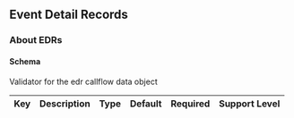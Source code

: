 ## Event Detail Records

### About EDRs

#### Schema

Validator for the edr callflow data object



Key | Description | Type | Default | Required | Support Level
--- | ----------- | ---- | ------- | -------- | -------------



